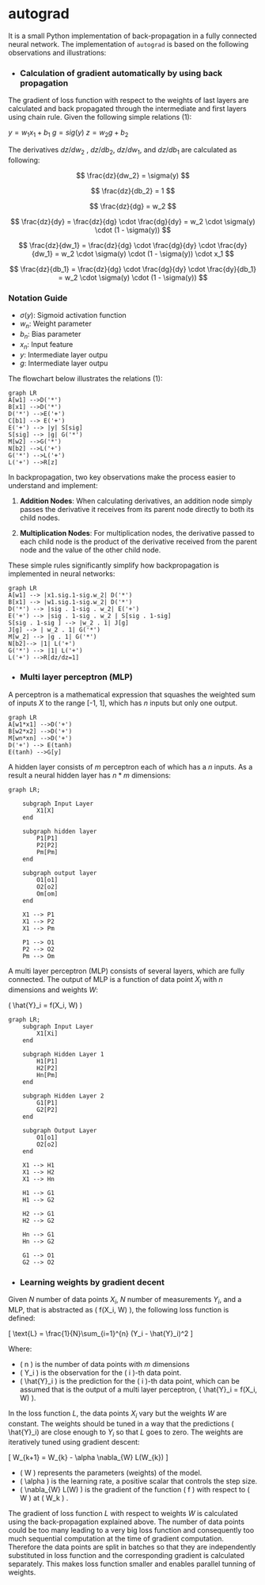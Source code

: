 # autograd

It is a small Python implementation of back-propagation in a fully connected neural network. The implementation of `autograd` is based on the following observations and illustrations:

- ### Calculation of gradient automatically by using back propagation
The gradient of loss function with respect to the weights of last layers are calculated and back propagated through the intermediate and first layers using chain rule. Given the following simple relations (1):

$y=w_1x_1+b_1$
$g=sig(y)$
$z=w_2g+b_2$

The derivatives $dz/dw_2$ , $dz/db_2$, $dz/dw_1$, and $dz/db_1$ are calculated as following:

$$
\frac{dz}{dw_2} = \sigma(y) 
$$

$$
\frac{dz}{db_2} = 1
$$

$$
\frac{dz}{dg} = w_2
$$

$$
\frac{dz}{dy} = \frac{dz}{dg} \cdot \frac{dg}{dy} = w_2 \cdot \sigma(y) \cdot (1 - \sigma(y))
$$

$$
\frac{dz}{dw_1} = \frac{dz}{dg} \cdot \frac{dg}{dy} \cdot \frac{dy}{dw_1} = w_2 \cdot \sigma(y) \cdot (1 - \sigma(y)) \cdot x_1
$$

$$
\frac{dz}{db_1} = \frac{dz}{dg} \cdot \frac{dg}{dy} \cdot \frac{dy}{db_1} = w_2 \cdot \sigma(y) \cdot (1 - \sigma(y))
$$

### Notation Guide
- $\sigma(y)$: Sigmoid activation function
- $w_n$: Weight parameter
- $b_n$: Bias parameter
- $x_n$: Input feature
- $y$: Intermediate layer outpu
- $g$: Intermediate layer outpu


The flowchart below illustrates the relations (1):
```mermaid
graph LR
A[w1] -->D('*') 
B[x1] -->D('*')
D('*') -->E('+')
C[b1] --> E('+')
E('+') --> |y| S[sig]
S[sig] --> |g| G('*')
M[w2] -->G('*')
N[b2] -->L('+')
G('*') -->L('+')
L('+') -->R[z]
```
In backpropagation, two key observations make the process easier to understand and implement:

1. **Addition Nodes**: When calculating derivatives, an addition node simply passes the derivative it receives from its parent node directly to both its child nodes.

2. **Multiplication Nodes**: For multiplication nodes, the derivative passed to each child node is the product of the derivative received from the parent node and the value of the other child node.

These simple rules significantly simplify how backpropagation is implemented in neural networks:

```mermaid
graph LR
A[w1] --> |x1.sig.1-sig.w_2| D('*') 
B[x1] --> |w1.sig.1-sig.w_2| D('*')
D('*') --> |sig . 1-sig . w_2| E('+')
E('+') --> |sig . 1-sig . w_2 | S[sig . 1-sig]
S[sig . 1-sig ] --> |w_2 . 1| J[g]
J[g] --> | w_2 . 1| G('*')
M[w_2] --> |g . 1| G('*')
N[b2]--> |1| L('+')
G('*') --> |1| L('+')
L('+') -->R[dz/dz=1]
```


- ### Multi layer perceptron (MLP)

A perceptron is a mathematical expression that squashes the weighted sum of inputs $X$ to the range [-1, 1], which has $n$ inputs but only one output.

```mermaid
graph LR
A[w1*x1] -->D('+') 
B[w2*x2] -->D('+')
M[wn*xn] -->D('+')
D('+') --> E(tanh)
E(tanh) -->G[y]
```
A hidden layer consists of $m$ perceptron each of which has a $n$ inputs. As a result a neural hidden layer has $n*m$ dimensions:


```mermaid
graph LR;

    subgraph Input Layer
        X1[X]
    end

    subgraph hidden layer
        P1[P1]
        P2[P2]
        Pm[Pm]
    end

    subgraph output layer
        O1[o1]
        O2[o2]
        Om[om]
    end

    X1 --> P1
    X1 --> P2
    X1 --> Pm

    P1 --> O1
    P2 --> O2
    Pm --> Om
```

A multi layer perceptron (MLP) consists of several layers, which are fully connected. The output of MLP is a function of data point $X_i$ with $n$ dimensions and weights $W$:

\( \hat{Y}_i = f(X_i, W) \)


```mermaid
graph LR;
    subgraph Input Layer
        X1[Xi]
    end

    subgraph Hidden Layer 1
        H1[P1]
        H2[P2]
        Hn[Pm]
    end

    subgraph Hidden Layer 2
        G1[P1]
        G2[P2]
    end

    subgraph Output Layer
        O1[o1]
        O2[o2]
    end

    X1 --> H1
    X1 --> H2
    X1 --> Hn

    H1 --> G1
    H1 --> G2

    H2 --> G1
    H2 --> G2

    Hn --> G1
    Hn --> G2

    G1 --> O1
    G2 --> O2
```
- ### Learning weights by gradient decent 

Given $N$ number of data points $X_i$, $N$ number of measurements $Y_i$, and a MLP, that is abstracted as \( f(X_i, W) \), the following loss function is defined:

\[ \text{L} = \frac{1}{N}\sum_{i=1}^{n} (Y_i - \hat{Y}_i)^2 \]

Where:
- \( n \) is the number of data points with $m$ dimensions
- \( Y_i \) is the observation for the \( i \)-th data point.
- \( \hat{Y}_i \) is the prediction for the \( i \)-th data point, which can be assumed that is the output of a multi layer perceptron, \( \hat{Y}_i = f(X_i, W) \). 

In the loss function $L$, the data points $X_i$ vary but the weights $W$ are constant. The weights should be tuned in a way that the predictions \( \hat{Y}_i\) are close enough to $Y_i$ so that $L$ goes to zero. The weights are iteratively tuned using gradient descent:

\[ W_{k+1} = W_{k} - \alpha \nabla_{W} L(W_{k}) \]

- \( W \) represents the parameters (weights) of the model.
- \( \alpha \) is the learning rate, a positive scalar that controls the step size.
- \( \nabla_{W} L(W) \) is the gradient of the function \( f \) with respect to \( W \) at \( W_k \) .

The gradient of loss function $L$ with respect to weights $W$ is calculated using the back-propagation explained above. The number of data points could be too many leading to a very big loss function and consequently too much sequential computation at the time of gradient computation. Therefore the data points are split in batches so that they are independently substituted in loss function and the corresponding gradient is calculated separately. This makes loss function smaller and enables parallel tunning of weights.